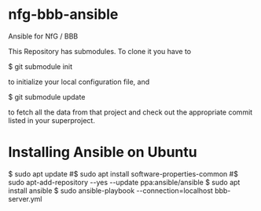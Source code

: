 # nfg-bbb-ansible
Ansible for NfG / BBB

This Repository has submodules. To clone it you have to

$ git submodule init

to initialize your local configuration file, and

$ git submodule update

to fetch all the data from that project and check out the appropriate commit listed in your superproject.

# Installing Ansible on Ubuntu
$ sudo apt update
#$ sudo apt install software-properties-common
#$ sudo apt-add-repository --yes --update ppa:ansible/ansible
$ sudo apt install ansible
$ sudo ansible-playbook --connection=localhost bbb-server.yml
